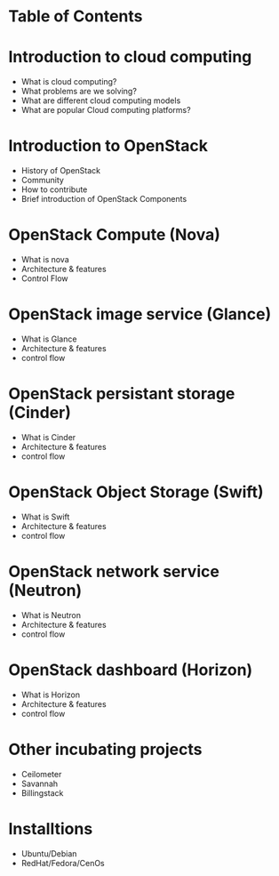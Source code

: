 Table of Contents 
=================

# Introduction to cloud computing
+ What is cloud computing?
+ What problems are we solving?
+ What are different cloud computing models
+ What are popular Cloud computing platforms?

# Introduction to OpenStack
+ History of OpenStack
+ Community
+ How to contribute
+ Brief introduction of OpenStack Components

# OpenStack Compute (Nova)
+ What is nova
+ Architecture & features
+ Control Flow 

# OpenStack image service (Glance)
+ What is Glance
+ Architecture & features
+ control flow 

# OpenStack persistant storage (Cinder)
+ What is Cinder
+ Architecture & features
+ control flow 
  
# OpenStack Object Storage (Swift)
+ What is Swift
+ Architecture & features
+ control flow   
  
# OpenStack network service (Neutron)
+ What is Neutron
+ Architecture & features
+ control flow   

# OpenStack dashboard (Horizon)
+ What is Horizon
+ Architecture & features
+ control flow   

# Other incubating projects
+ Ceilometer
+ Savannah
+ Billingstack

# Installtions
+ Ubuntu/Debian
+ RedHat/Fedora/CenOs
